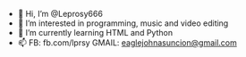 - 👋 Hi, I’m @Leprosy666
- 👀 I’m interested in programming, music and video editing
- 🌱 I’m currently learning HTML and Python
- 📫 FB: fb.com/lprsy GMAIL: eaglejohnasuncion@gmail.com

<!---
Leprosy666/Leprosy666 is a ✨ special ✨ repository because its `README.md` (this file) appears on your GitHub profile.
You can click the Preview link to take a look at your changes.
--->
